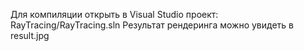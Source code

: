 Для компиляции открыть в Visual Studio проект: RayTracing/RayTracing.sln
Результат рендеринга можно увидеть в result.jpg
